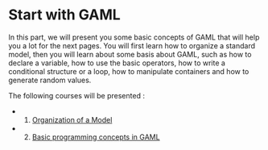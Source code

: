 # Start with GAML

In this part, we will present you some basic concepts of GAML that will help you a lot for the next pages. You will first learn how to organize a standard model, then you will learn about some basis about GAML, such as how to declare a variable, how to use the basic operators, how to write a conditional structure or a loop, how to manipulate containers and how to generate random values.

The following courses will be presented :
 * 1. [Organization of a Model](ModelOrganization)
 * 2. [Basic programming concepts in GAML](BasicProgrammingConceptsInGAML)